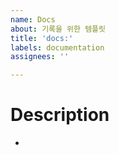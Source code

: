 ```yaml
---
name: Docs
about: 기록을 위한 템플릿
title: 'docs:'
labels: documentation
assignees: ''

---
```


# Description
-
